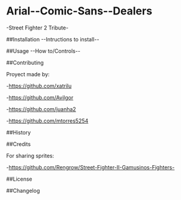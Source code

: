 # Arial--Comic-Sans--Dealers

-Street Fighter 2 Tribute-

##Installation
--Intructions to install--

##Usage
--How to/Controls--

##Contributing

Proyect made by:

-https://github.com/xatrilu

-https://github.com/Avilgor

-https://github.com/juanha2

-https://github.com/mtorres5254


##History


##Credits

For sharing sprites:

-https://github.com/Rengrow/Street-Fighter-II-Gamusinos-Fighters-

##License


##Changelog
